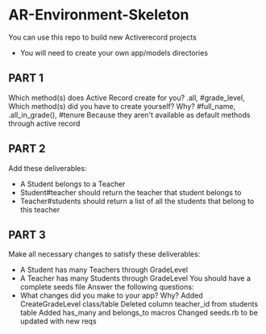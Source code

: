 # AR-Environment-Skeleton
You can use this repo to build new Activerecord projects
* You will need to create your own app/models directories


## PART 1
Which method(s) does Active Record create for you?
    .all, #grade_level, 
Which method(s) did you have to create yourself? Why?
    #full_name, .all_in_grade(), #tenure
    Because they aren't available as default methods through active record

## PART 2
Add these deliverables:
- A Student belongs to a Teacher
- Student#teacher should return the teacher that student belongs to
- Teacher#students should return a list of all the students that belong to this teacher

## PART 3
Make all necessary changes to satisfy these deliverables: 
- A Student has many Teachers through GradeLevel
- A Teacher has many Students through GradeLevel
You should have a complete seeds file 
Answer the following questions:
- What changes did you make to your app? Why?
    Added CreateGradeLevel class/table
    Deleted column teacher_id from students table
    Added has_many and belongs_to macros
    Changed seeds.rb to be updated with new reqs